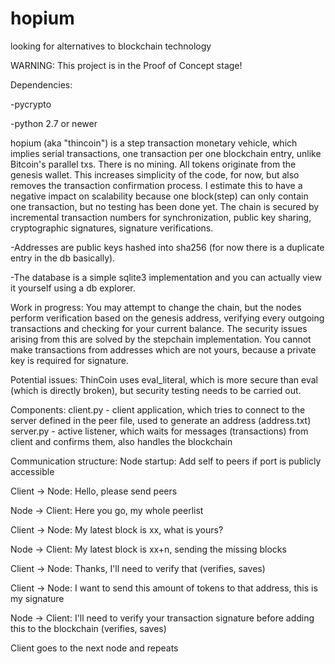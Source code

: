 # hopium
looking for alternatives to blockchain technology

WARNING: This project is in the Proof of Concept stage!

Dependencies:

-pycrypto

-python 2.7 or newer

hopium (aka "thincoin") is a step transaction monetary vehicle, which implies serial transactions, one transaction per one blockchain entry, unlike Bitcoin's parallel txs. There is no mining. All tokens originate from the genesis wallet. This increases simplicity of the code, for now, but also removes the transaction confirmation process. I estimate this to have a negative impact on scalability because one block(step) can only contain one transaction, but no testing has been done yet. The chain is secured by incremental transaction numbers for synchronization, public key sharing, cryptographic signatures, signature verifications. 

-Addresses are public keys hashed into sha256 (for now there is a duplicate entry in the db basically).  

-The database is a simple sqlite3 implementation and you can actually view it yourself using a db explorer. 

Work in progress:
You may attempt to change the chain, but the nodes perform verification based on the genesis address, verifying every outgoing transactions and checking for your current balance. The security issues arising from this are solved by the stepchain implementation. You cannot make transactions from addresses which are not yours, because a private key is required for signature.

Potential issues:
ThinCoin uses eval_literal, which is more secure than eval (which is directly broken), but security testing needs to be carried out.

Components:
client.py - client application, which tries to connect to the server defined in the peer file, used to generate an address (address.txt)
server.py - active listener, which waits for messages (transactions) from client and confirms them, also handles the blockchain

Communication structure:
Node startup: Add self to peers if port is publicly accessible

Client -> Node: Hello, please send peers

Node -> Client: Here you go, my whole peerlist

Client -> Node: My latest block is xx, what is yours?

Node -> Client: My latest block is xx+n, sending the missing blocks


Client -> Node: Thanks, I'll need to verify that (verifies, saves)

Client -> Node: I want to send this amount of tokens to that address, this is my signature

Node -> Client: I'll need to verify your transaction signature before adding this to the blockchain (verifies, saves)

Client goes to the next node and repeats


